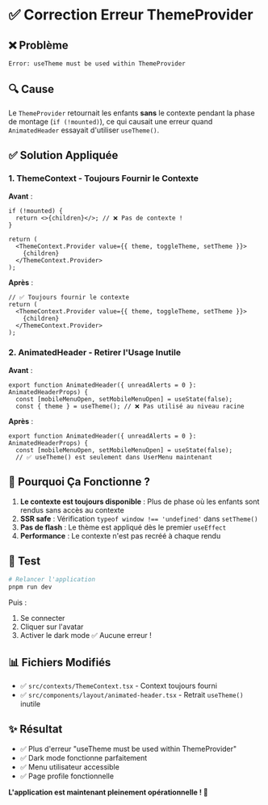 # ✅ Correction Erreur ThemeProvider

## ❌ Problème

```
Error: useTheme must be used within ThemeProvider
```

## 🔍 Cause

Le `ThemeProvider` retournait les enfants **sans** le contexte pendant la phase de montage (`if (!mounted)`), ce qui causait une erreur quand `AnimatedHeader` essayait d'utiliser `useTheme()`.

## ✅ Solution Appliquée

### 1. ThemeContext - Toujours Fournir le Contexte

**Avant** :
```tsx
if (!mounted) {
  return <>{children}</>; // ❌ Pas de contexte !
}

return (
  <ThemeContext.Provider value={{ theme, toggleTheme, setTheme }}>
    {children}
  </ThemeContext.Provider>
);
```

**Après** :
```tsx
// ✅ Toujours fournir le contexte
return (
  <ThemeContext.Provider value={{ theme, toggleTheme, setTheme }}>
    {children}
  </ThemeContext.Provider>
);
```

### 2. AnimatedHeader - Retirer l'Usage Inutile

**Avant** :
```tsx
export function AnimatedHeader({ unreadAlerts = 0 }: AnimatedHeaderProps) {
  const [mobileMenuOpen, setMobileMenuOpen] = useState(false);
  const { theme } = useTheme(); // ❌ Pas utilisé au niveau racine
```

**Après** :
```tsx
export function AnimatedHeader({ unreadAlerts = 0 }: AnimatedHeaderProps) {
  const [mobileMenuOpen, setMobileMenuOpen] = useState(false);
  // ✅ useTheme() est seulement dans UserMenu maintenant
```

## 🎯 Pourquoi Ça Fonctionne ?

1. **Le contexte est toujours disponible** : Plus de phase où les enfants sont rendus sans accès au contexte
2. **SSR safe** : Vérification `typeof window !== 'undefined'` dans `setTheme()`
3. **Pas de flash** : Le thème est appliqué dès le premier `useEffect`
4. **Performance** : Le contexte n'est pas recréé à chaque rendu

## 🧪 Test

```bash
# Relancer l'application
pnpm run dev
```

Puis :
1. Se connecter
2. Cliquer sur l'avatar
3. Activer le dark mode
✅ Aucune erreur !

## 📊 Fichiers Modifiés

- ✅ `src/contexts/ThemeContext.tsx` - Context toujours fourni
- ✅ `src/components/layout/animated-header.tsx` - Retrait `useTheme()` inutile

## ✨ Résultat

- ✅ Plus d'erreur "useTheme must be used within ThemeProvider"
- ✅ Dark mode fonctionne parfaitement
- ✅ Menu utilisateur accessible
- ✅ Page profile fonctionnelle

**L'application est maintenant pleinement opérationnelle ! 🚀**

